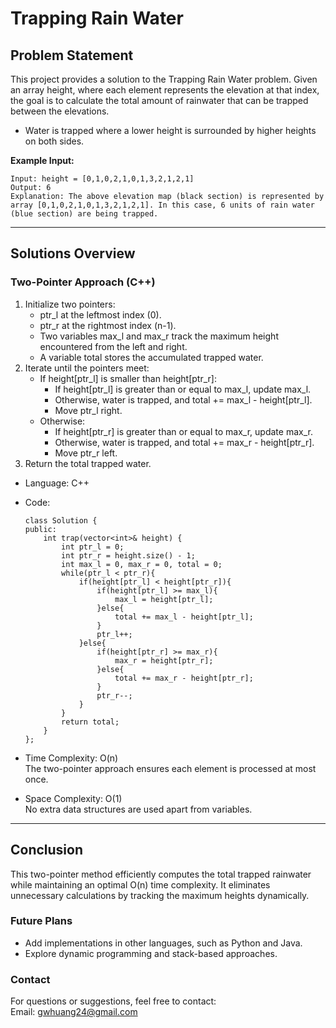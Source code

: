 # **Trapping Rain Water**

## **Problem Statement**
This project provides a solution to the Trapping Rain Water problem. Given an array height, where each element represents the elevation at that index, the goal is to calculate the total amount of rainwater that can be trapped between the elevations.
- Water is trapped where a lower height is surrounded by higher heights on both sides.  

**Example Input:**
  ```
  Input: height = [0,1,0,2,1,0,1,3,2,1,2,1]
  Output: 6
  Explanation: The above elevation map (black section) is represented by array [0,1,0,2,1,0,1,3,2,1,2,1]. In this case, 6 units of rain water (blue section) are being trapped.
  ```
---

## **Solutions Overview**
### **Two-Pointer Approach (C++)**
1. Initialize two pointers:
   - ptr_l at the leftmost index (0).
   - ptr_r at the rightmost index (n-1).
   - Two variables max_l and max_r track the maximum height encountered from the left and right.
   - A variable total stores the accumulated trapped water.
2. Iterate until the pointers meet:
   - If height[ptr_l] is smaller than height[ptr_r]:
     - If height[ptr_l] is greater than or equal to max_l, update max_l.
     - Otherwise, water is trapped, and total += max_l - height[ptr_l].
     - Move ptr_l right.
   - Otherwise:
     - If height[ptr_r] is greater than or equal to max_r, update max_r.
     - Otherwise, water is trapped, and total += max_r - height[ptr_r].
     - Move ptr_r left.
3. Return the total trapped water.
  
- Language: C++
- Code:
  ```
  class Solution {
  public:
      int trap(vector<int>& height) {
          int ptr_l = 0;
          int ptr_r = height.size() - 1;
          int max_l = 0, max_r = 0, total = 0;
          while(ptr_l < ptr_r){
              if(height[ptr_l] < height[ptr_r]){
                  if(height[ptr_l] >= max_l){
                      max_l = height[ptr_l];
                  }else{
                      total += max_l - height[ptr_l];
                  }
                  ptr_l++;
              }else{
                  if(height[ptr_r] >= max_r){
                      max_r = height[ptr_r];
                  }else{
                      total += max_r - height[ptr_r];
                  }
                  ptr_r--;
              }
          }
          return total;
      }
  };
  ```
  
- Time Complexity:  O(n)    
  The two-pointer approach ensures each element is processed at most once.  
  
- Space Complexity: O(1)    
  No extra data structures are used apart from variables.   
  
---

## **Conclusion**
This two-pointer method efficiently computes the total trapped rainwater while maintaining an optimal O(n) time complexity. It eliminates unnecessary calculations by tracking the maximum heights dynamically.  

### **Future Plans**
- Add implementations in other languages, such as Python and Java.
- Explore dynamic programming and stack-based approaches.
  
### **Contact**
For questions or suggestions, feel free to contact:  
Email: gwhuang24@gmail.com
